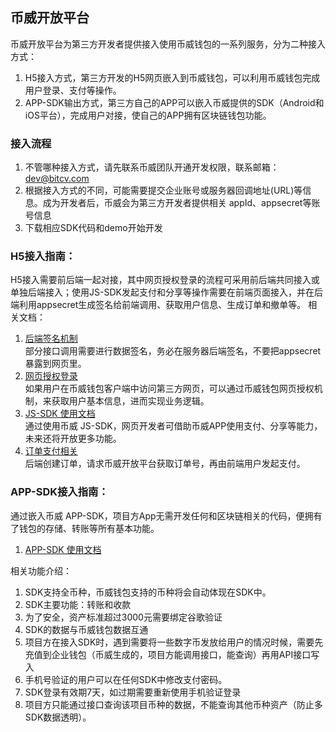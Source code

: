 ## 币威开放平台

币威开放平台为第三方开发者提供接入使用币威钱包的一系列服务，分为二种接入方式：
1. H5接入方式，第三方开发的H5网页嵌入到币威钱包，可以利用币威钱包完成用户登录、支付等操作。
2. APP-SDK输出方式，第三方自己的APP可以嵌入币威提供的SDK（Android和iOS平台），完成用户对接，使自己的APP拥有区块链钱包功能。

### 接入流程
1. 不管哪种接入方式，请先联系币威团队开通开发权限，联系邮箱：dev@bitcv.com
2. 根据接入方式的不同，可能需要提交企业账号或服务器回调地址(URL)等信息。成为开发者后，币威会为第三方开发者提供相关 appId、appsecret等账号信息
3. 下载相应SDK代码和demo开始开发

### H5接入指南：
H5接入需要前后端一起对接，其中网页授权登录的流程可采用前后端共同接入或单独后端接入；使用JS-SDK发起支付和分享等操作需要在前端页面接入，并在后端利用appsecret生成签名给前端调用、获取用户信息、生成订单和撤单等。
相关文档：

1. [后端签名机制](./doc/sign.md)  
部分接口调用需要进行数据签名，务必在服务器后端签名，不要把appsecret暴露到网页里。
2. [网页授权登录](./doc/auth.md)  
如果用户在币威钱包客户端中访问第三方网页，可以通过币威钱包网页授权机制，来获取用户基本信息，进而实现业务逻辑。
3. [JS-SDK 使用文档](./doc/JS-SDK.md)  
通过使用币威 JS-SDK，网页开发者可借助币威APP使用支付、分享等能力，未来还将开放更多功能。
4. [订单支付相关](./doc/otcOrder.md)  
后端创建订单，请求币威开放平台获取订单号，再由前端用户发起支付。


### APP-SDK接入指南：
通过嵌入币威 APP-SDK，项目方App无需开发任何和区块链相关的代码，便拥有了钱包的存储、转账等所有基本功能。
1. [APP-SDK 使用文档](./doc/APP-SDK.md)

相关功能介绍：
1. SDK支持全币种，币威钱包支持的币种将会自动体现在SDK中。
2. SDK主要功能：转账和收款
3. 为了安全，资产标准超过3000元需要绑定谷歌验证
4. SDK的数据与币威钱包数据互通
5. 项目方在接入SDK时，遇到需要将一些数字币发放给用户的情况时候，需要先充值到企业钱包（币威生成的，项目方能调用接口，能查询）再用API接口写入
6. 手机号验证的用户可以在任何SDK中修改支付密码。
7. SDK登录有效期7天，如过期需要重新使用手机验证登录
8. 项目方只能通过接口查询该项目币种的数据，不能查询其他币种资产（防止多SDK数据透明）。


